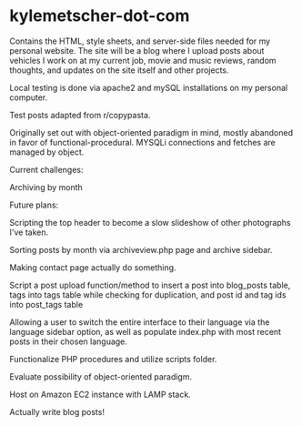 # kylemetscher-dot-com

Contains the HTML, style sheets, and server-side files needed for my personal website. The site will be a blog where I upload posts about vehicles I work
on at my current job, movie and music reviews, random thoughts, and updates on the site itself and other projects.

Local testing is done via apache2 and mySQL installations on my personal computer.

Test posts adapted from r/copypasta.

Originally set out with object-oriented paradigm in mind, mostly abandoned in favor of functional-procedural. MYSQLi connections and fetches are managed by object.

Current challenges:

Archiving by month

Future plans:

Scripting the top header to become a slow slideshow of other photographs I've taken.

Sorting posts by month via archiveview.php page and archive sidebar.

Making contact page actually do something.

Script a post upload function/method to insert a post into blog_posts table, tags into tags table while checking for duplication, and post id and tag ids into post_tags table

Allowing a user to switch the entire interface to their language via the language sidebar option, as well as populate index.php with most recent posts in their chosen language.

Functionalize PHP procedures and utilize scripts folder.

Evaluate possibility of object-oriented paradigm.

Host on Amazon EC2 instance with LAMP stack.

Actually write blog posts!
